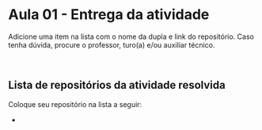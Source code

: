 # Aula 01 - Entrega da atividade

Adicione uma item na lista com o nome da dupla e link do repositório. Caso tenha dúvida, procure o professor, turo(a) e/ou auxiliar técnico.

<br>

## Lista de repositórios da atividade resolvida

Coloque seu repositório na lista a seguir:

- 
